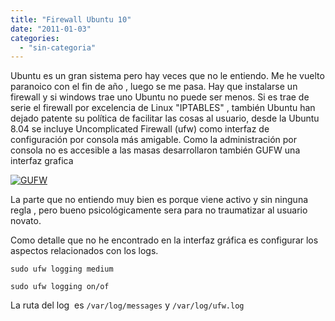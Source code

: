 ```yaml
---
title: "Firewall Ubuntu 10"
date: "2011-01-03"
categories: 
  - "sin-categoria"
---
```


Ubuntu es un gran sistema pero hay veces que no le entiendo. Me he vuelto paranoico con el fin de año , luego se me pasa. Hay que instalarse un firewall y si windows trae uno Ubuntu no puede ser menos. Si es trae de serie el firewall por excelencia de Linux "IPTABLES" , también Ubuntu han dejado patente su política de facilitar las cosas al usuario, desde la Ubuntu 8.04 se incluye Uncomplicated Firewall (ufw) como interfaz de configuración por consola más amigable. Como la administración por consola no es accesible a las masas desarrollaron también GUFW una interfaz grafica

[![](images/Gufw-005.png "GUFW")](https://upload.wikimedia.org/wikipedia/commons/5/50/Gufw-005.png)

La parte que no entiendo muy bien es porque viene activo y sin ninguna regla , pero bueno psicológicamente sera para no traumatizar al usuario novato.

Como detalle que no he encontrado en la interfaz gráfica es configurar los aspectos relacionados con los logs.

`sudo ufw logging medium`

`sudo ufw logging on/of`

La ruta del log  es `/var/log/messages` y `/var/log/ufw.log`
